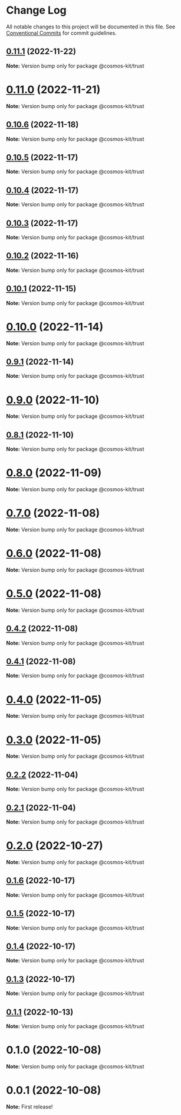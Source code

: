 # Change Log

All notable changes to this project will be documented in this file.
See [Conventional Commits](https://conventionalcommits.org) for commit guidelines.

## [0.11.1](https://github.com/cosmology-tech/cosmos-kit/compare/@cosmos-kit/trust@0.11.0...@cosmos-kit/trust@0.11.1) (2022-11-22)

**Note:** Version bump only for package @cosmos-kit/trust





# [0.11.0](https://github.com/cosmology-tech/cosmos-kit/compare/@cosmos-kit/trust@0.10.6...@cosmos-kit/trust@0.11.0) (2022-11-21)

**Note:** Version bump only for package @cosmos-kit/trust





## [0.10.6](https://github.com/cosmology-tech/cosmos-kit/compare/@cosmos-kit/trust@0.10.5...@cosmos-kit/trust@0.10.6) (2022-11-18)

**Note:** Version bump only for package @cosmos-kit/trust





## [0.10.5](https://github.com/cosmology-tech/cosmos-kit/compare/@cosmos-kit/trust@0.10.4...@cosmos-kit/trust@0.10.5) (2022-11-17)

**Note:** Version bump only for package @cosmos-kit/trust





## [0.10.4](https://github.com/cosmology-tech/cosmos-kit/compare/@cosmos-kit/trust@0.10.3...@cosmos-kit/trust@0.10.4) (2022-11-17)

**Note:** Version bump only for package @cosmos-kit/trust





## [0.10.3](https://github.com/cosmology-tech/cosmos-kit/compare/@cosmos-kit/trust@0.10.2...@cosmos-kit/trust@0.10.3) (2022-11-17)

**Note:** Version bump only for package @cosmos-kit/trust





## [0.10.2](https://github.com/cosmology-tech/cosmos-kit/compare/@cosmos-kit/trust@0.10.1...@cosmos-kit/trust@0.10.2) (2022-11-16)

**Note:** Version bump only for package @cosmos-kit/trust





## [0.10.1](https://github.com/cosmology-tech/cosmos-kit/compare/@cosmos-kit/trust@0.10.0...@cosmos-kit/trust@0.10.1) (2022-11-15)

**Note:** Version bump only for package @cosmos-kit/trust





# [0.10.0](https://github.com/cosmology-tech/cosmos-kit/compare/@cosmos-kit/trust@0.9.1...@cosmos-kit/trust@0.10.0) (2022-11-14)

**Note:** Version bump only for package @cosmos-kit/trust





## [0.9.1](https://github.com/cosmology-tech/cosmos-kit/compare/@cosmos-kit/trust@0.9.0...@cosmos-kit/trust@0.9.1) (2022-11-14)

**Note:** Version bump only for package @cosmos-kit/trust





# [0.9.0](https://github.com/cosmology-tech/cosmos-kit/compare/@cosmos-kit/trust@0.8.1...@cosmos-kit/trust@0.9.0) (2022-11-10)

**Note:** Version bump only for package @cosmos-kit/trust





## [0.8.1](https://github.com/cosmology-tech/cosmos-kit/compare/@cosmos-kit/trust@0.8.0...@cosmos-kit/trust@0.8.1) (2022-11-10)

**Note:** Version bump only for package @cosmos-kit/trust





# [0.8.0](https://github.com/cosmology-tech/cosmos-kit/compare/@cosmos-kit/trust@0.7.0...@cosmos-kit/trust@0.8.0) (2022-11-09)

**Note:** Version bump only for package @cosmos-kit/trust





# [0.7.0](https://github.com/cosmology-tech/cosmos-kit/compare/@cosmos-kit/trust@0.6.0...@cosmos-kit/trust@0.7.0) (2022-11-08)

**Note:** Version bump only for package @cosmos-kit/trust





# [0.6.0](https://github.com/cosmology-tech/cosmos-kit/compare/@cosmos-kit/trust@0.5.0...@cosmos-kit/trust@0.6.0) (2022-11-08)

**Note:** Version bump only for package @cosmos-kit/trust





# [0.5.0](https://github.com/cosmology-tech/cosmos-kit/compare/@cosmos-kit/trust@0.4.2...@cosmos-kit/trust@0.5.0) (2022-11-08)

**Note:** Version bump only for package @cosmos-kit/trust





## [0.4.2](https://github.com/cosmology-tech/cosmos-kit/compare/@cosmos-kit/trust@0.4.1...@cosmos-kit/trust@0.4.2) (2022-11-08)

**Note:** Version bump only for package @cosmos-kit/trust





## [0.4.1](https://github.com/cosmology-tech/cosmos-kit/compare/@cosmos-kit/trust@0.4.0...@cosmos-kit/trust@0.4.1) (2022-11-08)

**Note:** Version bump only for package @cosmos-kit/trust





# [0.4.0](https://github.com/cosmology-tech/cosmos-kit/compare/@cosmos-kit/trust@0.3.0...@cosmos-kit/trust@0.4.0) (2022-11-05)

**Note:** Version bump only for package @cosmos-kit/trust





# [0.3.0](https://github.com/cosmology-tech/cosmos-kit/compare/@cosmos-kit/trust@0.2.2...@cosmos-kit/trust@0.3.0) (2022-11-05)

**Note:** Version bump only for package @cosmos-kit/trust





## [0.2.2](https://github.com/cosmology-tech/cosmos-kit/compare/@cosmos-kit/trust@0.2.1...@cosmos-kit/trust@0.2.2) (2022-11-04)

**Note:** Version bump only for package @cosmos-kit/trust





## [0.2.1](https://github.com/cosmology-tech/cosmos-kit/compare/@cosmos-kit/trust@0.2.0...@cosmos-kit/trust@0.2.1) (2022-11-04)

**Note:** Version bump only for package @cosmos-kit/trust





# [0.2.0](https://github.com/cosmology-tech/cosmos-kit/compare/@cosmos-kit/trust@0.1.6...@cosmos-kit/trust@0.2.0) (2022-10-27)

**Note:** Version bump only for package @cosmos-kit/trust





## [0.1.6](https://github.com/cosmology-tech/cosmos-kit/compare/@cosmos-kit/trust@0.1.5...@cosmos-kit/trust@0.1.6) (2022-10-17)

**Note:** Version bump only for package @cosmos-kit/trust





## [0.1.5](https://github.com/cosmology-tech/cosmos-kit/compare/@cosmos-kit/trust@0.1.4...@cosmos-kit/trust@0.1.5) (2022-10-17)

**Note:** Version bump only for package @cosmos-kit/trust





## [0.1.4](https://github.com/cosmology-tech/cosmos-kit/compare/@cosmos-kit/trust@0.1.3...@cosmos-kit/trust@0.1.4) (2022-10-17)

**Note:** Version bump only for package @cosmos-kit/trust





## [0.1.3](https://github.com/cosmology-tech/cosmos-kit/compare/@cosmos-kit/trust@0.1.1...@cosmos-kit/trust@0.1.3) (2022-10-17)

**Note:** Version bump only for package @cosmos-kit/trust





## [0.1.1](https://github.com/cosmology-tech/cosmos-kit/compare/@cosmos-kit/trust@0.1.0...@cosmos-kit/trust@0.1.1) (2022-10-13)

**Note:** Version bump only for package @cosmos-kit/trust





# 0.1.0 (2022-10-08)

**Note:** Version bump only for package @cosmos-kit/trust





# 0.0.1 (2022-10-08)

**Note:** First release!

